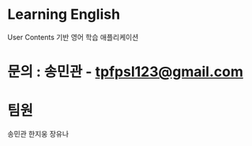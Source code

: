 # Learning English

User Contents 기반 영어 학습 애플리케이션

# 문의 : 송민관 - tpfpsl123@gmail.com

# 팀원
송민관
한지웅
장유나
